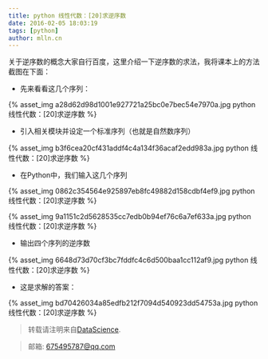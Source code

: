 ```yaml
---
title: python 线性代数：[20]求逆序数
date: 2016-02-05 18:03:19
tags: [python]
author: mlln.cn
---
```

关于逆序数的概念大家自行百度，这里介绍一下逆序数的求法，我将课本上的方法截图在下面：

- 先来看看这几个序列：

{% asset_img a28d62d98d1001e927721a25bc0e7bec54e7970a.jpg python 线性代数：[20]求逆序数 %}

- 引入相关模块并设定一个标准序列（也就是自然数序列）

{% asset_img b3f6cea20cf431addf4c4a134f36acaf2edd983a.jpg python 线性代数：[20]求逆序数 %}

- 在Python中，我们输入这几个序列

{% asset_img 0862c354564e925897eb8fc49882d158cdbf4ef9.jpg python 线性代数：[20]求逆序数 %}

{% asset_img 9a1151c2d5628535cc7edb0b94ef76c6a7ef633a.jpg python 线性代数：[20]求逆序数 %}

- 输出四个序列的逆序数

{% asset_img 6648d73d70cf3bc7fddfc4c6d500baa1cc112af9.jpg python 线性代数：[20]求逆序数 %}

- 这是求解的答案：

{% asset_img bd70426034a85edfb212f7094d540923dd54753a.jpg python 线性代数：[20]求逆序数 %}

> 转载请注明来自[DataScience](http://mlln.cn).

> 邮箱: 675495787@qq.com 
